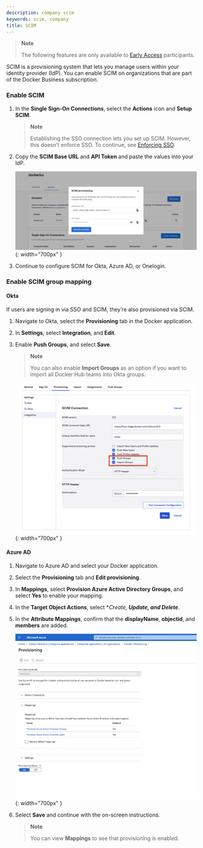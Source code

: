 ```yaml
---
description: company scim
keywords: scim, company
title: SCIM
---
```


> **Note**
>
> The following features are only available to [Early Access](../release-lifecycle.md/#early-access-ea) participants.

SCIM is a provisioning system that lets you manage users within your identity provider (IdP). You can enable SCIM on organizations that are part of the Docker Business subscription.

### Enable SCIM

1. In the **Single Sign-On Connections**, select the **Actions** icon and **Setup SCIM**.

    > **Note**
    >
    > Establishing the SSO connection lets you set up SCIM. However, this doesn’t enforce SSO. To continue, see [Enforcing SSO](../docker-hub/enforcing-sso.md).

2. Copy the **SCIM Base URL** and **API Token** and paste the values into your IdP.

    ![provision-scim](images/provision-scim.png){: width="700px" }

3. Continue to configure SCIM for Okta, Azure AD, or Onelogin.

### Enable SCIM group mapping

#### Okta

If users are signing in via SSO and SCIM, they’re also provisioned via SCIM.

1. Navigate to Okta, select the **Provisioning** tab in the Docker application.
2. In **Settings**, select **Integration**, and **Edit**.
3. Enable **Push Groups**, and select **Save**.

    > **Note**
    >
    > You can also enable **Import Groups** as an option if you want to import all Docker Hub teams into Okta groups.

    ![okta-provisioning](images/okta-provisioning.png){: width="700px" }

#### Azure AD 

1. Navigate to Azure AD and select your Docker application.
2. Select the **Provisioning** tab and **Edit provisioning**.
3. In **Mappings**, select **Provision Azure Active Directory Groups**, and select **Yes** to enable your mapping.
4. In the **Target Object Actions**, select **Create, **Update, and Delete***.
5. In the **Attribute Mappings**, confirm that the **displayName**, **objectid**, and **members** are added.

    ![azure-provisioning](images/azure-provisioning.png){: width="700px" }

6. Select **Save** and continue with the on-screen instructions.

    > **Note**
    >
    > You can view **Mappings** to see that provisioning is enabled.